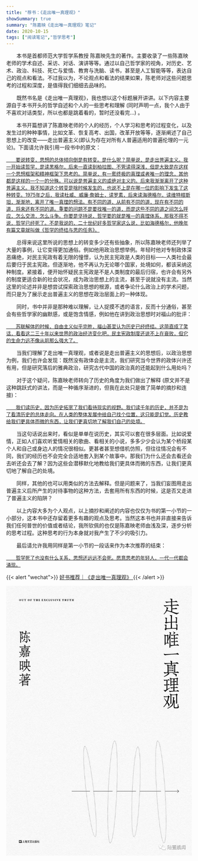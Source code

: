 ```yaml
---
title: "荐书：《走出唯一真理观》"
showSummary: true
summary: "陈嘉映《走出唯一真理观》笔记"
date: 2020-10-15
tags: ["阅读笔记","哲学思考"]
---
```



&emsp;&emsp;本书是首都师范大学哲学系教授 陈嘉映先生的著作。主要收录了一些陈嘉映老师的学术自述、采访、对话、演讲等等。通过以自己哲学家的视角，对历史、艺术、政治、科技、死亡与爱情、教育与洗脑、读书，甚至是人工智能等等，表达自己的观点和看法。不过我以为，不论观点和看法的结果如果，陈老师对这些问题思考的过程和深度，是值得我们细细去品味的。

&emsp;&emsp;既然书名是《走出唯一真理观》，我也想以这个标题展开讲讲。以下内容主要源自于本书开头的哲学自述和个人的一些思考和理解 (同时声明一点，我个人由于不喜欢对话类型，所以也都是跳着看的，暂时还没看完...) 。

&emsp;&emsp;本书开篇想讲了陈嘉映老师的个人的经历，个人学习和思考的过程变化，以及发生过的种种事情，比如文革、恢复高考、出国，改革开放等等，逐渐阐述了自己思想上的改变——走出普遍主义(即认为存在对所有人普遍适用的普遍伦理的一元论)。下面请允许我引用一段书中的原文：

<p style="font-size: small; text-decoration: underline">
&emsp;&emsp;要说转变，思想的总体倾向倒是有转变。是什么呢？简单说，是走出普遍主义。我一开始读哲学，是读黑格尔，后来一直读到柏拉图，不管读得深浅，但是大致是在这样一个思想框架和精神框架下思考的。简单说，有一套终极的真理或者唯一的理念，其他都是这样的一个一的分殊。可以说是普遍主义的或绝对主义的。后来我渐渐离开了这种普遍主义。我不知道这个转变是啥时候发生的，也说不上是在哪一位的影响下发生了这种转变。1975年之后，我读杜威、威廉·詹姆士，读罗素，后来读海德格尔，读维特根斯坦，渐渐地，离开了唯一真理的想法。有不同的道，从前有不同的道，现在有不同的道，将来还有不同的道。重要的问题不是要找唯一的道，而是这些不同的道之间怎么呼应，怎么交流，怎么斗争。你要是坚持说，哲学要的就是唯一的真理体系，那我不得不说，哲学已经死了。不是我说的，二十世纪好多哲学家这么说，比如海德格尔，他晚年有篇文章就叫做《哲学的终结与思的任务》。
</p>

&emsp;&emsp;总得来说这里所说的思想上的转变多少还有些抽象，所以陈嘉映老师还列举了大量的事例，让它变得更加通俗。例如他用政治思想举例。年轻时他对专制政体深恶痛绝，对民主宪政有着无限的憧憬，认为民主宪政是人类的目标——人类社会最后要归于民主宪政。但逐渐地，他不再认为无论哪个国家，处境如何，都该采纳这种制度。紧接着，便开始怀疑民主宪政是不是人类制度的最后归宿，也许会有另外的制度更适合新的社会状况，成为政治思想上的主流，甚至于说就没有主流。当然这里的论述并非是想尝试探索政治思想的根源，或者争论什么政治上的学术问题，而只是为了展示走出普遍主义的思想在政治层面上的一种体现。

&emsp;&emsp;同时，书中并非是那种难以理解，让人捉摸不透的语言，反而十分通俗，甚至会有些哲学家的幽默感，或是饱含情感，例如他在讲到政治思想时对福山的批评：

<p style="font-size: small; text-decoration: underline">
&emsp;&emsp;苏联解体的时候，自由主义似乎完胜，福山甚至认为历史已经终结。这简直成了笑话，看看这二三十年以来世界的政治经济变化吧，民主宪政制度还说不上在衰败，但它的生命力远不像从前那么强大了。
</p>

&emsp;&emsp;当我们理解了走出唯一真理观，或者说是走出普遍主义的思想后，以政治思想为例，我们也许会发现：既然没有政体会是主流，我们研究当今世界的政体兴许还有用，但是研究落后的雅典政治，研究古代中国的政治真的还能起到什么用处吗？

&emsp;&emsp;对于这个疑问，陈嘉映老师转向了历史的角度为我们做出了解释 (原文并不是这种跳跃式的讲法，而是一种循序渐进的，但我在此处只是做了简单的摘抄和连接)：

<p style="font-size: small; text-decoration: underline">
&emsp;&emsp;我们读历史，因为历史拓宽了我们看待现实的视野。我们读千年的历史，并不是为了看清历史的总体走向。在人类的整体发展中给自己找个位置，这只能是幻觉。历史教给我们更具体而微的东西，让我们更真切地了解我们自己的处境。
</p>

&emsp;&emsp;当这句话说出来时，看似是单单在说历史，其实可以套在很多层面。比如说爱情，正如人们喜欢听爱情相关的歌曲、看相关的小说，多多少少会认为某个桥段某个人和自己或身边人的情况很相似。更甚者甚至想借机仿照，但往往情况会有不同，我们的经历也不会完全合适地套入到某个故事中。那我们为什么还会去看还会去听还会去了解？因为这些会潜移默化地教给我们更具体而微的东西，让我们更真切地了解自己的处境。

&emsp;&emsp;同样，其他的也可以用类似的方法去解释。但是问题来了，当我们妄图用走出普遍主义后所产生的对待事物的这种方法，去套用所有东西的时候，这是否又走进了普遍主义的陷阱？

&emsp;&emsp;以上内容大多为个人观点，以上摘抄和阐述的内容也仅仅为书的第一小节的一小部分，这本书中还存留着更多有趣的观点及思考。当然这本书也并非直接来告诉我们任何普世的价值或者结论，我所钦佩的也仅是陈嘉映老师由浅及深，逐步分析的思考过程。这种思考的行为本身就对我产生了不少的吸引力。

&emsp;&emsp;最后请允许我用同样是第一小节的一段话来作为本次推荐的结束：

<p style="font-size: small; text-decoration: underline">
&emsp;&emsp;哲学死了也没有什么关系，思想还远远不会死。愿意思考的年轻人，一代一代都会涌现。
</p>

{{< alert "wechat">}}
<a href="https://mp.weixin.qq.com/s/lCR7FFgJ1wYSeYkPeOIuyg">
好书推荐｜《走出唯一真理观》
</a>
{{< /alert >}}

<img src="book.png"/>
